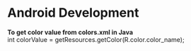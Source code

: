# Android Development

**To get color value from colors.xml in Java**\
int colorValue = getResources.getColor(R.color.color_name);
